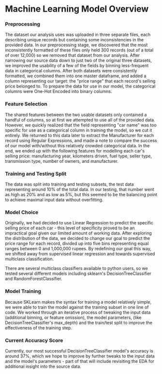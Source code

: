 # Machine Learning Model Overview

### Preprocessing
The dataset our analysis uses was uploaded in three separate files, each describing unique records but containing some inconsistencies in the provided data. In our preprocessing stage, we discovered that the most inconsistently formatted of these files only held 300 records (out of a total of over 12,000) so we removed that dataset from our analysis. After narrowing our source data down to just two of the original three datasets, we improved the usability of a few of the fields by binning less-frequent data in categorical columns. After both datasets were consistently formatted, we combined them into one master dataframe, and added a column representing our target: the "price range" that each record's selling price belonged to. To prepare the data for use in our model, the categorical columns were One-Hot Encoded into binary columns.

### Feature Selection
The shared features between the two usable datasets only contained a handful of columns, so at first we attempted to use all of the provided data. However, we quickly realized that the field representing "car name" was too specific for use as a categorical column in training the model, so we cut it entirely. We returned to this data later to extract the Manufacturer for each record using Regular Expressions, and made a note to compare the success of our model with/without this relatively crowded categorical data. In the end, we ended up with the following features for modelling each car's selling price: manufacturing year, kilometers driven, fuel type, seller type, transmission type, number of owners, and manufacturer.

### Training and Testing Split
The data was split into training and testing subsets, the test data representing around 10% of the total data. In our testing, that number went as high as 20% and as low as 5%, but this seemed to be the balancing point to achieve maximal input data without overfitting. 

### Model Choice
Originally, we had decided to use Linear Regression to predict the specific selling price of each car - this level of specificity proved to be an impractical goal given our limited amount of working data. After exploring the distribution of the data, we decided to change our goal to predict the price range for each record, divided up into five bins representing equal ranges between 0 and 1,000,000 rupees. By redefining our goal this way, we shifted away from supervised linear regression and towards supervised multiclass classification. 

There are several multiclass classifiers available to python users, so we tested several different models including sklearn's DecisionTreeClassifier and RandomForestClassifier. 

### Model Training
Because SKLearn makes the syntax for training a model relatively simple, we were able to train the model against the training subset in one line of code. We worked through an iterative process of tweaking the input data (additional binning, or feature omission), the model parameters, (like DecisionTreeClassifier's max_depth) and the train/test split to improve the effectiveness of the training step. 

### Current Accuracy Score
Currently, our most successful DecisionTreeClassifier model's accuracy is around 37%, which we hope to improve by further tweaks to the input data and the model's parameters - part of that will include revisiting the EDA for additional insight into the source data.
